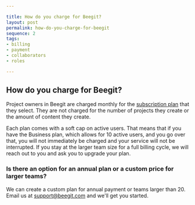 ```yaml
---

title: How do you charge for Beegit?
layout: post
permalink: how-do-you-charge-for-beegit
sequence: 2
tags:
- billing
- payment
- collaborators
- roles

---
```


## How do you charge for Beegit?
Project owners in Beegit are charged monthly for the [subscription plan](https://beegit.com/pricing) that they select. They are not charged for the number of projects they create or the amount of content they create. 

Each plan comes with a soft cap on active users. That means that if you have the Business plan, which allows for 10 active users, and you go over that, you will not immediately be charged and your service will not be interrupted. If you stay at the larger team size for a full billing cycle, we will reach out to you and ask you to upgrade your plan.

### Is there an option for an annual plan or a custom price for larger teams? 
We can create a custom plan for annual payment or teams larger than 20. Email us at [support@beegit.com](mailto:support@beegit.com) and we'll get you started. 
